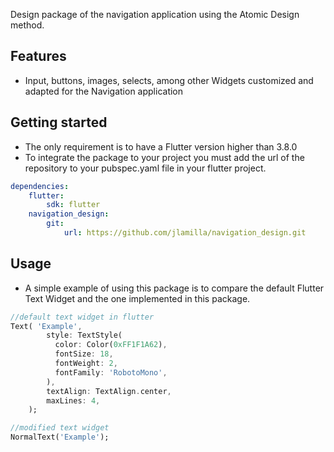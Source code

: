 Design package of the navigation application using the Atomic Design method.

## Features

* Input, buttons, images, selects, among other Widgets customized and adapted for the Navigation application

## Getting started

* The only requirement is to have a Flutter version higher than 3.8.0
* To integrate the package to your project you must add the url of the repository to your pubspec.yaml file in your flutter project.

```yaml
dependencies:
    flutter:
        sdk: flutter
    navigation_design:
        git:
            url: https://github.com/jlamilla/navigation_design.git
```

## Usage

* A simple example of using this package is to compare the default Flutter Text Widget and the one implemented in this package.

```dart
//default text widget in flutter
Text( 'Example',
        style: TextStyle(
          color: Color(0xFF1F1A62),
          fontSize: 18,
          fontWeight: 2,
          fontFamily: 'RobotoMono',
        ),
        textAlign: TextAlign.center,
        maxLines: 4,
    );

//modified text widget
NormalText('Example');

```